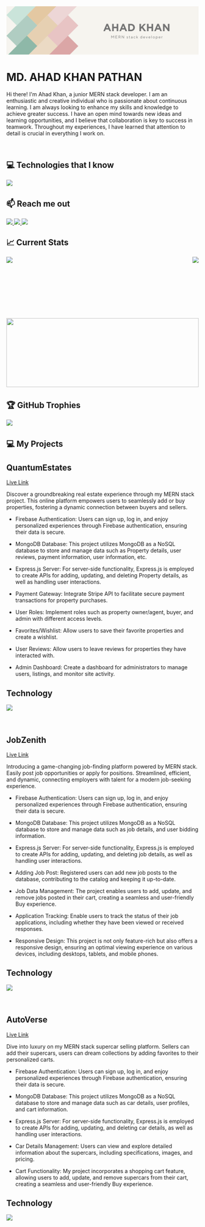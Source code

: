 <a href="https://www.linkedin.com/in/md-ahad-khan-pathan/">
<img src="./images/Linkedin Cover.png" />
</a>

<br/>

<h1> MD. AHAD KHAN PATHAN </h1>
<P>Hi there! I'm Ahad Khan, a junior MERN stack developer. I am an enthusiastic and creative individual who is passionate about continuous learning. I am always looking to enhance my skills and knowledge to achieve greater success. I have an open mind towards new ideas and learning opportunities, and I believe that collaboration is key to success in teamwork. Throughout my experiences, I have learned that attention to detail is crucial in everything I work on.</p>
  
<br/>

## :computer: Technologies that I know

<p>
  <a href="https://skillicons.dev">
    <img src="https://skillicons.dev/icons?i=js,cpp,c,mongodb,express,react,nodejs,firebase,html,css,tailwind,vite,netlify,vercel,figma" />
  </a>
</p>

## :mailbox: Reach me out

<p>
  <a href="https://www.linkedin.com/in/md-ahad-khan-pathan/">
    <img src="https://skillicons.dev/icons?i=linkedin" />
  </a>
  <a href="https://www.instagram.com/arulesbreaker/">
    <img src="https://skillicons.dev/icons?i=instagram" />
  </a>
  <a href="https://twitter.com/ahad_khab">
    <img src="https://skillicons.dev/icons?i=twitter" />
  </a>
</p>

## :chart_with_upwards_trend: Current Stats


<img height="160" align="right"  src="https://github-readme-stats.vercel.app/api?username=MD-AHAD-KHAN-PATHAN&theme=tokyonight&show_icons=true&hide_border=true&count_private=true">
<img height="160" src="https://github-readme-streak-stats.herokuapp.com/?user=MD-AHAD-KHAN-PATHAN&theme=tokyonight&hide_border=true">
<img height="180" width="100%" src="https://github-readme-stats.vercel.app/api/top-langs/?username=MD-AHAD-KHAN-PATHAN&theme=tokyonight&show_icons=true&hide_border=true&layout=compact">
<br />

## :trophy: GitHub Trophies
<img src="https://github-profile-trophy.vercel.app/?username=MD-AHAD-KHAN-PATHAN&theme=tokyonight"/>

## :computer: My Projects

<h2>QuantumEstates</h2>
<a href="https://gentle-hummingbird-b181cb.netlify.app/">Live Link</a>

Discover a groundbreaking real estate experience through my MERN stack project. This online platform empowers users to seamlessly add or buy properties, fostering a dynamic connection between buyers and sellers.

- Firebase Authentication: Users can sign up, log in, and enjoy personalized experiences through Firebase authentication, ensuring their data is secure.

- MongoDB Database: This project utilizes MongoDB as a NoSQL database to store and manage data such as Property details, user reviews, payment information, user information, etc.

- Express.js Server: For server-side functionality, Express.js is employed to create APIs for adding, updating, and deleting Property details, as well as handling user interactions.

- Payment Gateway: Integrate Stripe API to facilitate secure payment transactions for property purchases.

- User Roles: Implement roles such as property owner/agent, buyer, and admin with different access levels.

- Favorites/Wishlist: Allow users to save their favorite properties and create a wishlist.

- User Reviews: Allow users to leave reviews for properties they have interacted with.

- Admin Dashboard: Create a dashboard for administrators to manage users, listings, and monitor site activity.

## Technology
<p>
  <a href="https://skillicons.dev">
    <img src="https://skillicons.dev/icons?i=js,mongodb,express,react,nodejs,firebase,tailwind,vite,netlify,vercel" />
  </a>
</p>

<br />

<h2>JobZenith</h2>
<a href="https://hilarious-kheer-c87618.netlify.app/">Live Link</a>

Introducing a game-changing job-finding platform powered by MERN stack. Easily post job opportunities or apply for positions. Streamlined, efficient, and dynamic, connecting employers with talent for a modern job-seeking experience.

- Firebase Authentication: Users can sign up, log in, and enjoy personalized experiences through Firebase authentication, ensuring their data is secure.

- MongoDB Database: This project utilizes MongoDB as a NoSQL database to store and manage data such as job details, and user bidding information.

- Express.js Server: For server-side functionality, Express.js is employed to create APIs for adding, updating, and deleting job details, as well as handling user interactions.

- Adding Job Post: Registered users can add new job posts to the database, contributing to the catalog and keeping it up-to-date.

- Job Data Management: The project enables users to add, update, and remove jobs posted in their cart, creating a seamless and user-friendly Buy experience.

- Application Tracking: Enable users to track the status of their job applications, including whether they have been viewed or received responses.

- Responsive Design: This project is not only feature-rich but also offers a responsive design, ensuring an optimal viewing experience on various devices, including desktops, tablets, and mobile phones.

## Technology
<p>
  <a href="https://skillicons.dev">
    <img src="https://skillicons.dev/icons?i=js,mongodb,express,react,nodejs,firebase,tailwind,vite,netlify,vercel" />
  </a>
</p>

<br />

<h2>AutoVerse</h2>
<a href="https://fantastic-cassata-eb2a45.netlify.app/">Live Link</a>

Dive into luxury on my MERN stack supercar selling platform. Sellers can add their supercars, users can dream collections by adding favorites to their personalized carts.

- Firebase Authentication: Users can sign up, log in, and enjoy personalized experiences through Firebase authentication, ensuring their data is secure.

- MongoDB Database: This project utilizes MongoDB as a NoSQL database to store and manage data such as car details, user profiles, and cart information.

- Express.js Server: For server-side functionality, Express.js is employed to create APIs for adding, updating, and deleting car details, as well as handling user interactions.

- Car Details Management: Users can view and explore detailed information about the supercars, including specifications, images, and pricing.

- Cart Functionality: My project incorporates a shopping cart feature, allowing users to add, update, and remove supercars from their cart, creating a seamless and user-friendly Buy experience.

## Technology
<p>
  <a href="https://skillicons.dev">
    <img src="https://skillicons.dev/icons?i=js,mongodb,express,react,nodejs,firebase,tailwind,vite,netlify,vercel" />
  </a>
</p>

<br />